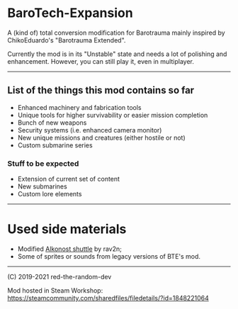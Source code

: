 # BaroTech-Expansion
A (kind of) total conversion modification for Barotrauma mainly inspired by ChikoEduardo's "Barotrauma Extended".

Currently the mod is in its "Unstable" state and needs a lot of polishing and enhancement. However, you can still play it, even in multiplayer.
____
## List of the things this mod contains so far
- Enhanced machinery and fabrication tools
- Unique tools for higher survivability or easier mission completion
- Bunch of new weapons
- Security systems (i.e. enhanced camera monitor)
- New unique missions and creatures (either hostile or not)
- Custom submarine series

### Stuff to be expected
- Extension of current set of content
- New submarines
- Custom lore elements
____
# Used side materials
- Modified [Alkonost shuttle](https://steamcommunity.com/sharedfiles/filedetails/?id=1822231846) by rav2n;
- Some of sprites or sounds from legacy versions of BTE's mod.
____
(C) 2019-2021 red-the-random-dev

Mod hosted in Steam Workshop: https://steamcommunity.com/sharedfiles/filedetails/?id=1848221064
